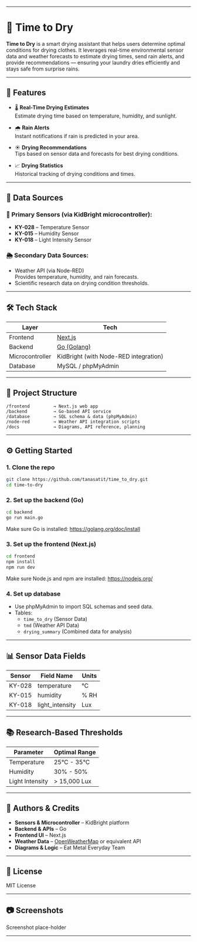 
---
# 🧺 Time to Dry

**Time to Dry** is a smart drying assistant that helps users determine optimal conditions for drying clothes. It leverages real-time environmental sensor data and weather forecasts to estimate drying times, send rain alerts, and provide recommendations — ensuring your laundry dries efficiently and stays safe from surprise rains.

---

## 🚀 Features

- 🌡️ **Real-Time Drying Estimates**  
  Estimate drying time based on temperature, humidity, and sunlight.

- 🌧️ **Rain Alerts**  
  Instant notifications if rain is predicted in your area.

- ☀️ **Drying Recommendations**  
  Tips based on sensor data and forecasts for best drying conditions.

- 📈 **Drying Statistics**  
  Historical tracking of drying conditions and times.

---

## 📡 Data Sources

### 📍 Primary Sensors (via KidBright microcontroller):
- **KY-028** – Temperature Sensor
- **KY-015** – Humidity Sensor
- **KY-018** – Light Intensity Sensor

### 🌦️ Secondary Data Sources:
- Weather API (via Node-RED)  
  Provides temperature, humidity, and rain forecasts.
- Scientific research data on drying condition thresholds.

---

## 🛠️ Tech Stack

| Layer         | Tech                   |
|---------------|------------------------|
| Frontend      | [Next.js](https://nextjs.org/)              |
| Backend       | [Go (Golang)](https://golang.org/)          |
| Microcontroller | KidBright (with Node-RED integration)      |
| Database      | MySQL / phpMyAdmin     |

---

## 📁 Project Structure

```
/frontend         → Next.js web app
/backend          → Go-based API service
/database         → SQL schema & data (phpMyAdmin)
/node-red         → Weather API integration scripts
/docs             → Diagrams, API reference, planning
```

---

## ⚙️ Getting Started

### 1. Clone the repo

```bash
git clone https://github.com/tanasatit/time_to_dry.git
cd time-to-dry
```

### 2. Set up the backend (Go)

```bash
cd backend
go run main.go
```

Make sure Go is installed: https://golang.org/doc/install

### 3. Set up the frontend (Next.js)

```bash
cd frontend
npm install
npm run dev
```

Make sure Node.js and npm are installed: https://nodejs.org/

### 4. Set up database

- Use phpMyAdmin to import SQL schemas and seed data.
- Tables:
  - `time_to_dry` (Sensor Data)
  - `tmd` (Weather API Data)
  - `drying_summary` (Combined data for analysis)


---

## 📊 Sensor Data Fields

| Sensor        | Field Name       | Units        |
|---------------|------------------|--------------|
| KY-028        | temperature       | °C           |
| KY-015        | humidity          | % RH         |
| KY-018        | light_intensity   | Lux          |

---

## 📚 Research-Based Thresholds

| Parameter      | Optimal Range          |
|----------------|------------------------|
| Temperature    | 25°C - 35°C            |
| Humidity       | 30% - 50%              |
| Light Intensity| > 15,000 Lux           |


---

## 🧠 Authors & Credits

- **Sensors & Microcontroller** – KidBright platform
- **Backend & APIs** – Go
- **Frontend UI** – Next.js
- **Weather Data** – [OpenWeatherMap](https://openweathermap.org/) or equivalent API
- **Diagrams & Logic** – Eat Metal Everyday Team

---

## 📜 License

MIT License

---

## 📷 Screenshots

Screenshot place-holder

---

```
